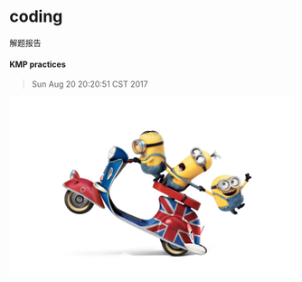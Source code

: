 # coding
解题报告

#### KMP practices 
> Sun Aug 20 20:20:51 CST 2017

<img src="https://github.com/shuyuFranky/coding/blob/master/img/yellowman4.jpg" alt="此处应有图片"> </img>
